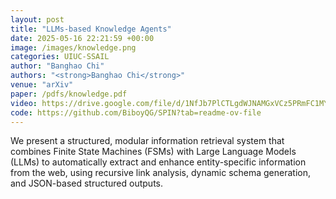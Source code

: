 ```yaml
---
layout: post
title: "LLMs-based Knowledge Agents"
date: 2025-05-16 22:21:59 +00:00
image: /images/knowledge.png
categories: UIUC-SSAIL
author: "Banghao Chi"
authors: "<strong>Banghao Chi</strong>"
venue: "arXiv"
paper: /pdfs/knowledge.pdf
video: https://drive.google.com/file/d/1NfJb7PlCTLgdWJNAMGxVCz5PRmFC1MY_/view?usp=sharing
code: https://github.com/BiboyQG/SPIN?tab=readme-ov-file
---
```


We present a structured, modular information retrieval system that combines Finite State Machines (FSMs) with Large Language Models (LLMs) to automatically extract and enhance entity-specific information from the web, using recursive link analysis, dynamic schema generation, and JSON-based structured outputs.

